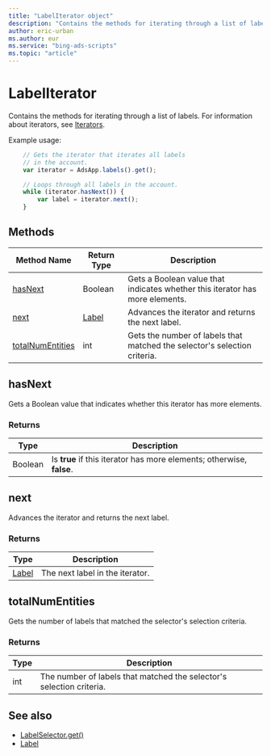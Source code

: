 ```yaml
---
title: "LabelIterator object"
description: "Contains the methods for iterating through a list of labels."
author: eric-urban
ms.author: eur
ms.service: "bing-ads-scripts"
ms.topic: "article"
---
```


# LabelIterator

Contains the methods for iterating through a list of labels. For information about iterators, see [Iterators](../concepts/iterators.md).

Example usage:
```javascript
    // Gets the iterator that iterates all labels
    // in the account.
    var iterator = AdsApp.labels().get();

    // Loops through all labels in the account.
    while (iterator.hasNext()) {
        var label = iterator.next();
    }
```


## Methods
|Method Name|Return Type|Description|
|-|-|-
[hasNext](#hasnext)|Boolean|Gets a Boolean value that indicates whether this iterator has more elements.
[next](#next)|[Label](./Label.md)|Advances the iterator and returns the next label.
[totalNumEntities](#totalnumentities)|int|Gets the number of labels that matched the selector's selection criteria.

## <a name="hasnext"></a>hasNext
Gets a Boolean value that indicates whether this iterator has more elements.

### Returns
|Type|Description|
|-|-
Boolean|Is **true** if this iterator has more elements; otherwise, **false**.

## <a name="next"></a>next
Advances the iterator and returns the next label.

### Returns
|Type|Description|
|-|-
[Label](./Label.md)|The next label in the iterator.

## <a name="totalnumentities"></a>totalNumEntities
Gets the number of labels that matched the selector's selection criteria.

<!--
[!INCLUDE[reads-limit](../includes/reads-limit.md)]
-->

### Returns
|Type|Description|
|-|-
int|The number of labels that matched the selector's selection criteria.


## See also

- [LabelSelector.get()](./LabelSelector.md#get)
- [Label](./Label.md)


